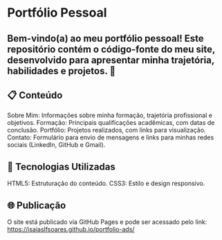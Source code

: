 # Portfólio Pessoal
## Bem-vindo(a) ao meu portfólio pessoal! Este repositório contém o código-fonte do meu site, desenvolvido para apresentar minha trajetória, habilidades e projetos. 🎯

## 📋 Conteúdo
Sobre Mim: Informações sobre minha formação, trajetória profissional e objetivos.
Formação: Principais qualificações acadêmicas, com datas de conclusão.
Portfólio: Projetos realizados, com links para visualização.
Contato: Formulário para envio de mensagens e links para minhas redes sociais (LinkedIn, GitHub e Gmail).
## 🚀 Tecnologias Utilizadas
HTML5: Estruturação do conteúdo.
CSS3: Estilo e design responsivo.
## 🌐 Publicação
O site está publicado via GitHub Pages e pode ser acessado pelo link:
https://isaiaslfsoares.github.io/portfolio-ads/
